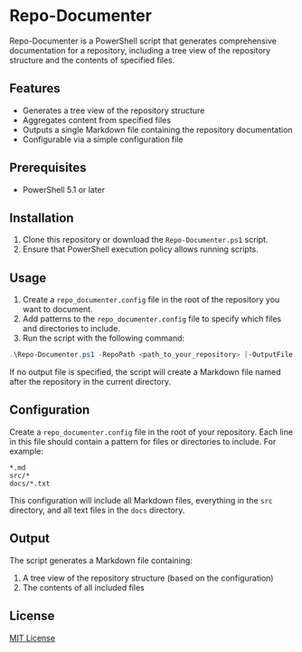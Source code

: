 # Repo-Documenter

Repo-Documenter is a PowerShell script that generates comprehensive documentation for a repository, including a tree view of the repository structure and the contents of specified files.

## Features

- Generates a tree view of the repository structure
- Aggregates content from specified files
- Outputs a single Markdown file containing the repository documentation
- Configurable via a simple configuration file

## Prerequisites

- PowerShell 5.1 or later

## Installation

1. Clone this repository or download the `Repo-Documenter.ps1` script.
2. Ensure that PowerShell execution policy allows running scripts.

## Usage

1. Create a `repo_documenter.config` file in the root of the repository you want to document.
2. Add patterns to the `repo_documenter.config` file to specify which files and directories to include.
3. Run the script with the following command:

```powershell
.\Repo-Documenter.ps1 -RepoPath <path_to_your_repository> [-OutputFile <output_file_name>]
```

If no output file is specified, the script will create a Markdown file named after the repository in the current directory.

## Configuration

Create a `repo_documenter.config` file in the root of your repository. Each line in this file should contain a pattern for files or directories to include. For example:

```
*.md
src/*
docs/*.txt
```

This configuration will include all Markdown files, everything in the `src` directory, and all text files in the `docs` directory.

## Output

The script generates a Markdown file containing:

1. A tree view of the repository structure (based on the configuration)
2. The contents of all included files

## License

[MIT License](LICENSE)